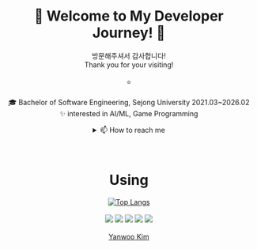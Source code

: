 <div align="center">

# 🌱 Welcome to My Developer Journey! 🌱
방문해주셔서 감사합니다!       <br/>
Thank you for your visiting! <br/>
<br>
:star:
<br><br>
🎓 Bachelor of Software Engineering, Sejong University 2021.03~2026.02
<br>
✨ interested in AI/ML, Game Programming

<details>
<summary>
  📫 How to reach me
</summary>
    ✉️ email :⠀kkyanwoo@gmail.com
    <br>
    🌱 Linkedin :⠀[Yanwoo Kim](https://www.linkedin.com/in/yanwoo-k-395b80309/)
    <br>
    🎮 steam :⠀niar / 1209408742
</details>

⠀

# Using
[![Top Langs](https://github-readme-stats.vercel.app/api/top-langs/?username=yanwoo8)](https://github.com/anuraghazra/github-readme-stats)
<br><br>
  <img src="https://img.shields.io/badge/c-A8B9CC?style=for-the-badge&logo=c&logoColor=white">
  <img src="https://img.shields.io/badge/c++-00599C?style=for-the-badge&logo=c%2B%2B&logoColor=white">
  <img src="https://img.shields.io/badge/python-3776AB?style=for-the-badge&logo=python&logoColor=white">
  <img src="https://img.shields.io/badge/mysql-4479A1?style=for-the-badge&logo=mysql&logoColor=white"> 
  <img src="https://img.shields.io/badge/mariaDB-003545?style=for-the-badge&logo=mariaDB&logoColor=white">
  <br><br>
[Yanwoo Kim](https://www.linkedin.com/in/yanwoo-k-395b80309/)

